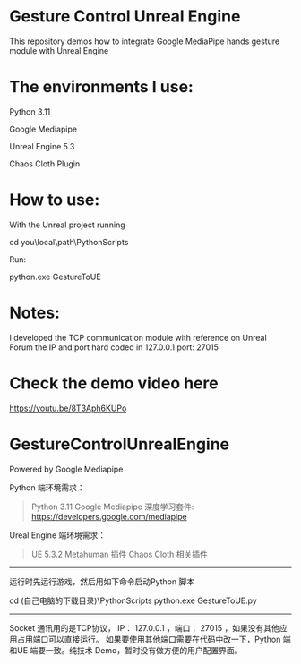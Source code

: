 # Gesture Control Unreal Engine
  This repository demos how to integrate Google MediaPipe hands gesture module with Unreal Engine

# The environments I use:
  Python 3.11
  
  Google Mediapipe
  
  Unreal Engine 5.3
  
  Chaos Cloth Plugin

# How to use:
  With the Unreal project running
  
  cd you\local\path\PythonScripts
  
  Run:
  
  python.exe GestureToUE

# Notes:
I developed the TCP communication module with reference on Unreal Forum
the IP and port hard coded in 127.0.0.1 port: 27015

# Check the demo video here
  https://youtu.be/8T3Aph6KUPo

# GestureControlUnrealEngine
  Powered by Google Mediapipe

Python 端环境需求：

> Python 3.11
> Google Mediapipe 深度学习套件: https://developers.google.com/mediapipe

Ureal Engine 端环境需求：

>UE 5.3.2
>Metahuman 插件
>Chaos Cloth 相关插件

****************************************
运行时先运行游戏，然后用如下命令启动Python 脚本

cd (自己电脑的下载目录)\PythonScripts
python.exe GestureToUE.py

**************************************
Socket 通讯用的是TCP协议， IP： 127.0.0.1 ，端口： 27015 ，如果没有其他应用占用端口可以直接运行。
如果要使用其他端口需要在代码中改一下，Python 端和UE 端要一致。纯技术 Demo，暂时没有做方便的用户配置界面。
